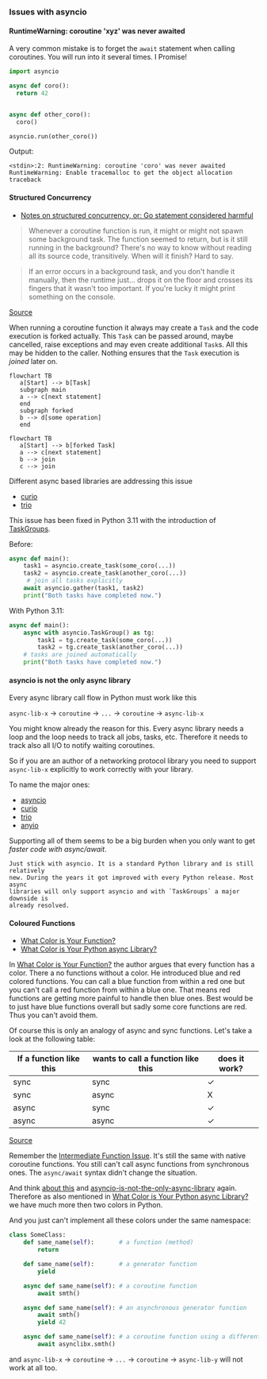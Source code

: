 ### Issues with asyncio

#### RuntimeWarning: coroutine 'xyz' was never awaited

A very common mistake is to forget the `await` statement when calling
coroutines. You will run into it several times. I Promise!

```python
import asyncio

async def coro():
  return 42


async def other_coro():
  coro()

asyncio.run(other_coro())
```

Output:

```
<stdin>:2: RuntimeWarning: coroutine 'coro' was never awaited
RuntimeWarning: Enable tracemalloc to get the object allocation traceback
```

#### Structured Concurrency

* [Notes on structured concurrency, or: Go statement considered harmful](https://vorpus.org/blog/notes-on-structured-concurrency-or-go-statement-considered-harmful/)

> Whenever a coroutine function is run, it might or might not spawn some
> background task. The function seemed to return, but is it still running in the
> background? There's no way to know without reading all its source code,
> transitively. When will it finish? Hard to say.

> If an error occurs in a background task, and you don't handle it manually,
> then the runtime just... drops it on the floor and crosses its fingers that it
> wasn't too important. If you're lucky it might print something on the console.

[Source](https://vorpus.org/blog/notes-on-structured-concurrency-or-go-statement-considered-harmful/#go-statement-considered-harmful)

When running a coroutine function it always may create a `Task` and the code
execution is forked actually. This `Task` can be passed around, maybe cancelled,
raise exceptions and may even create additional `Task`s. All this may be hidden
to the caller. Nothing ensures that the `Task` execution is *joined* later on.


```{mermaid}
flowchart TB
   a[Start] --> b[Task]
   subgraph main
   a --> c[next statement]
   end
   subgraph forked
   b --> d[some operation]
   end
```

```{mermaid}
flowchart TB
   a[Start] --> b[forked Task]
   a --> c[next statement]
   b --> join
   c --> join
```

Different async based libraries are addressing this issue
 * [curio](https://curio.readthedocs.io/en/latest/tutorial.html#task-groups)
 * [trio](https://trio.readthedocs.io/en/latest/reference-core.html#nurseries-and-spawning)

This issue has been fixed in Python 3.11 with the introduction of
[TaskGroups](https://docs.python.org/3.11/library/asyncio-task.html#task-groups).

Before:

```python
async def main():
    task1 = asyncio.create_task(some_coro(...))
    task2 = asyncio.create_task(another_coro(...))
     # join all tasks explicitly
    await asyncio.gather(task1, task2)
    print("Both tasks have completed now.")

```

With Python 3.11:

```python
async def main():
    async with asyncio.TaskGroup() as tg:
        task1 = tg.create_task(some_coro(...))
        task2 = tg.create_task(another_coro(...))
    # tasks are joined automatically
    print("Both tasks have completed now.")
```

#### asyncio is not the only async library

Every async library call flow in Python must work like this

`async-lib-x` -> `coroutine` -> `...` -> `coroutine` -> `async-lib-x`

You might know already the reason for this. Every async library needs a loop and
the loop needs to track all jobs, tasks, etc. Therefore it needs to track also
all I/O to notify waiting coroutines.

So if you are an author of a networking protocol library you need to support
`async-lib-x` explicitly to work correctly with your library.

To name the major ones:

 * [asyncio](https://docs.python.org/3/library/asyncio.html)
 * [curio](https://github.com/dabeaz/curio)
 * [trio](https://github.com/python-trio/trio)
 * [anyio](https://github.com/agronholm/anyio)

Supporting all of them seems to be a big burden when you only want to get
*faster code with async/await*.

```{admonition} Personal Advice
Just stick with asyncio. It is a standard Python library and is still relatively
new. During the years it got improved with every Python release. Most async
libraries will only support asyncio and with `TaskGroups` a major downside is
already resolved.
```

#### Coloured Functions

* [What Color is Your Function?](http://journal.stuffwithstuff.com/2015/02/01/what-color-is-your-function/)
* [What Color is Your Python async Library?](https://quentin.pradet.me/blog/what-color-is-your-python-async-library.html)

In [What Color is Your Function?](http://journal.stuffwithstuff.com/2015/02/01/what-color-is-your-function/)
the author argues that every function has a color. There a no functions without
a color. He introduced blue and red colored functions. You can call a blue
function from within a red one but you can't call a red function from within a
blue one. That means red functions are getting more painful to handle then blue
ones. Best would be to just have blue functions overall but sadly some core
functions are red. Thus you can't avoid them.

Of course this is only an analogy of async and sync functions. Let's take a look
at the following table:

| If a function like this | wants to call a function like this | does it work? |
|-------------------------|------------------------------------|---------------|
| sync | sync | ✓ |
| sync | async | X |
| async | sync | ✓ |
| async | async | ✓ |

[Source](https://trio.readthedocs.io/en/latest/tutorial.html#async-functions)

Remember the [Intermediate Function Issue](../step6/index.html). It's still the
same with native coroutine functions. You still can't call async functions from
synchronous ones. The `async/await` syntax didn't change the situation.

And think [about this](./async_generators.md#async-generator-function) and
[asyncio-is-not-the-only-async-library](#asyncio-is-not-the-only-async-library)
again. Therefore as also mentioned in [What Color is Your Python async Library?](https://quentin.pradet.me/blog/what-color-is-your-python-async-library.html)
we have much more then two colors in Python.

And you just can't implement all these colors under the same namespace:

```python
class SomeClass:
    def same_name(self):       # a function (method)
        return

    def same_name(self):       # a generator function
        yield

    async def same_name(self): # a coroutine function
        await smth()

    async def same_name(self): # an asynchronous generator function
        await smth()
        yield 42

    async def same_name(self): # a coroutine function using a different async lib
        await asynclibx.smth()
```

and `async-lib-x` -> `coroutine` -> `...` -> `coroutine` -> `async-lib-y` will
not work at all too.
